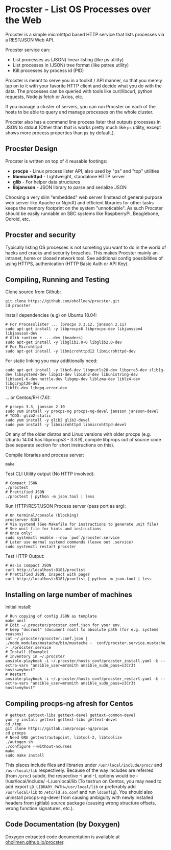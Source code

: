 # Procster - List OS Processes over the Web

Procster is a simple microhttpd based HTTP service that lists
processes via a REST/JSON Web API.

Procster service can:

- List processes as (JSON) linear listing (like ps utility)
- List processes in (JSON) tree format (like pstree utility)
- Kill processes by process id (PID)

Procster is meant to serve you in a toolkit / API manner, so that
you merely tap on to it with your favorite HTTP client and decide what
you do with the data. The processes can be queried with tools like
curl/libcurl, python requests, Node.js fetch or Axios, etc.

If you manage a cluster of servers, you can run Procster on each of the hosts
to be able to query and manage processes on the whole cluster.

Procster also has a command line process lister that outputs processes in JSON
to stdout (Other than that is works pretty much like `ps` utility, except shows more
process properties than `ps` by default.).

<!--, but Procster also ships with a small test-nature Web
GUI to graphically get hang of what data Procsster can provide.
-->

## Procster Design

Procster is written on top of 4 reusable footings:

- **procps** - Linux process lister API, also used by "ps" and "top" utilities
- **libmicrohttpd** - Lightweight, standalone HTTP server
- **glib** - For helper data structures
- **libjansson** - JSON library to parse and serialize JSON

Choosing a very slim "embedded" web server (Instead of general purpose
web server like Apache or NginX) and efficient libraries for other tasks
keeps the memory footprint on the system "unnoticable".
As such Procster should be easily runnable on SBC systems like RaspberryPi,
Beaglebone, Odroid, etc.

## Procster and security

Typically listing OS processes is not someting you want to do in the world
of hacks and cracks and security breaches. This makes Procster mainly an
intranet, home or closed network tool.
See additional config possibilities of using HTTPS, authenication (HTTP
Basic Auth or API Key).

## Compiling, Running and Testing

Clone source from Github:
```
git clone https://github.com/ohollmen/procster.git
cd procster
```
Install dependencies (e.g) on Ubuntu 18.04:
```
# For Processlister ... (procps 3.3.12, jansson 2.11)
sudo apt-get install -y libprocps6 libprocps-dev libjansson4 libjansson-dev
# Glib runtime + ...-dev (headers)
sudo apt-get install -y libglib2.0-0 libglib2.0-dev
# For Microhttpd
sudo apt-get install -y libmicrohttpd12 libmicrohttpd-dev
```
For static linking you may additionally need:
```
sudo apt-get install -y libc6-dev libgnutls28-dev libpcre3-dev zlib1g-dev libsystemd-dev libp11-dev libidn2-dev libunistring-dev
libtasn1-6-dev nettle-dev libgmp-dev liblzma-dev liblz4-dev libgcrypt20-dev
libffi-dev libgpg-error-dev
```

... or Centos/RH (7.6):
```
# procps 3.3, jansson 2.10
sudo yum install -y procps-ng procps-ng-devel jansson jansson-devel
# TODO: glib2-static
sudo yum install -y glib2 glib2-devel
sudo yum install -y libmicrohttpd libmicrohttpd-devel
```
On any of the older distros and Linux versions with older procps (e.g. Ubuntu 14.04 has libprocps3 - 3.3.9), compile libprops
out of source code (see separate section for short instructions on this).

Compile libraries and process server:

```
make
```
Test CLI Utility output (No HTTP involved):
```
# Compact JSON
./proctest
# Prettified JSON
./proctest | python -m json.tool | less
```
Run HTTP/REST/JSON Process server (pass port as arg):
```
# On terminal/console (blocking)
procserver 8181
# Via systemd (See Makefile for instructions to generate unit file)
# See unit file for hints and instructions
# Once only:
sudo systemctl enable --now `pwd`/procster.service
# Later use normal systemd commands (leave out .service)
sudo systemctl restart procster
```
Test HTTP Output:
```
# As-is compact JSON
curl http://localhost:8181/proclist
# Prettified JSON, Inspect with pager
curl http://localhost:8181/proclist | python -m json.tool | less
```
## Installing on large number of machines

Initial install:
```
# Run copying of config JSON as template
make unit
# Edit ~/.procster/procster.conf.json for your env.
# keep "docroot" (document root) to absolute path (for e.g. systemd reasons)
cat ~/.procster/procster.conf.json | ./node_modules/mustache/bin/mustache -  conf/procster.service.mustache > ./procster.service
# Install (Example)
# Inventory in ~/.procster
ansible-playbook -i ~/.procster/hosts conf/procster_install.yaml -b --extra-vars "ansible_user=mrsmith ansible_sudo_pass=s3Cr3t hosts=myhost"
# Restart
ansible-playbook -i ~/.procster/hosts conf/procster_restart.yaml -b --extra-vars "ansible_user=mrsmith ansible_sudo_pass=s3Cr3t hosts=myhost"
```
## Compiling procps-ng afresh for Centos

```
# gettext gettext-libs gettext-devel gettext-common-devel
yum -y install gettext gettext-libs gettext-devel
cd /tmp
git clone https://gitlab.com/procps-ng/procps
cd procps
# Need GNU gettext/autopoint, libtool-2, libtoolize
./autogen.sh
./configure --without-ncurses
make
sudo make install
```
This places include files and libraries under `/usr/local/include/proc/` and `/usr/local/lib` respectively.
Because of the way includes are referred (from `/proc`) subdir, the respective -I and -L options would be
-I/usr/local/include/ -L/usr/local/lib (To testrun on Centos, you may need to add export `LD_LIBRARY_PATH=/usr/local/lib` or
preferably add `/usr/local/lib` to `/etc/ld.so.conf` and run `ldconfig`). You should also uninstall procps-ng-devel from
causing ambiguity with newly installed headers from (gitlab) source package (causing wrong structure offsets,
wrong function signatures, etc.).

## Code Documentation (by Doxygen)

Doxygen extracted code documentation is available at [ohollmen.github.io/procster](https://ohollmen.github.io/procster/).

